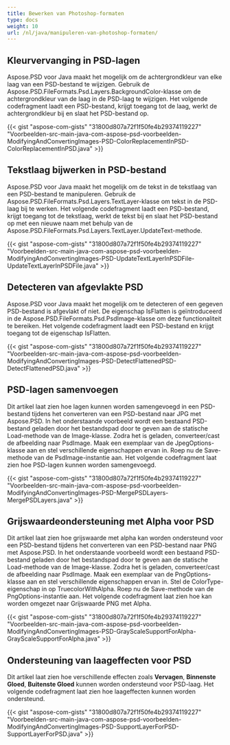 ```yaml
---
title: Bewerken van Photoshop-formaten
type: docs
weight: 10
url: /nl/java/manipuleren-van-photoshop-formaten/
---
```


## **Kleurvervanging in PSD-lagen**
Aspose.PSD voor Java maakt het mogelijk om de achtergrondkleur van elke laag van een PSD-bestand te wijzigen. Gebruik de Aspose.PSD.FileFormats.Psd.Layers.BackgroundColor-klasse om de achtergrondkleur van de laag in de PSD-laag te wijzigen. Het volgende codefragment laadt een PSD-bestand, krijgt toegang tot de laag, werkt de achtergrondkleur bij en slaat het PSD-bestand op.



{{< gist "aspose-com-gists" "31800d807a72f1f50fe4b29374119227" "Voorbeelden-src-main-java-com-aspose-psd-voorbeelden-ModifyingAndConvertingImages-PSD-ColorReplacementInPSD-ColorReplacementInPSD.java" >}}
## **Tekstlaag bijwerken in PSD-bestand**
Aspose.PSD voor Java maakt het mogelijk om de tekst in de tekstlaag van een PSD-bestand te manipuleren. Gebruik de Aspose.PSD.FileFormats.Psd.Layers.TextLayer-klasse om tekst in de PSD-laag bij te werken. Het volgende codefragment laadt een PSD-bestand, krijgt toegang tot de tekstlaag, werkt de tekst bij en slaat het PSD-bestand op met een nieuwe naam met behulp van de Aspose.PSD.FileFormats.Psd.Layers.TextLayer.UpdateText-methode.



{{< gist "aspose-com-gists" "31800d807a72f1f50fe4b29374119227" "Voorbeelden-src-main-java-com-aspose-psd-voorbeelden-ModifyingAndConvertingImages-PSD-UpdateTextLayerInPSDFile-UpdateTextLayerInPSDFile.java" >}}
## **Detecteren van afgevlakte PSD**
Aspose.PSD voor Java maakt het mogelijk om te detecteren of een gegeven PSD-bestand is afgevlakt of niet. De eigenschap IsFlatten is geïntroduceerd in de Aspose.PSD.FileFormats.Psd.PsdImage-klasse om deze functionaliteit te bereiken. Het volgende codefragment laadt een PSD-bestand en krijgt toegang tot de eigenschap IsFlatten.



{{< gist "aspose-com-gists" "31800d807a72f1f50fe4b29374119227" "Voorbeelden-src-main-java-com-aspose-psd-voorbeelden-ModifyingAndConvertingImages-PSD-DetectFlattenedPSD-DetectFlattenedPSD.java" >}}
## **PSD-lagen samenvoegen**
Dit artikel laat zien hoe lagen kunnen worden samengevoegd in een PSD-bestand tijdens het converteren van een PSD-bestand naar JPG met Aspose.PSD. In het onderstaande voorbeeld wordt een bestaand PSD-bestand geladen door het bestandspad door te geven aan de statische Load-methode van de Image-klasse. Zodra het is geladen, converteer/cast de afbeelding naar PsdImage. Maak een exemplaar van de JpegOptions-klasse aan en stel verschillende eigenschappen ervan in. Roep nu de Save-methode van de PsdImage-instantie aan. Het volgende codefragment laat zien hoe PSD-lagen kunnen worden samengevoegd.



{{< gist "aspose-com-gists" "31800d807a72f1f50fe4b29374119227" "Voorbeelden-src-main-java-com-aspose-psd-voorbeelden-ModifyingAndConvertingImages-PSD-MergePSDLayers-MergePSDLayers.java" >}}
## **Grijswaardeondersteuning met Alpha voor PSD**
Dit artikel laat zien hoe grijswaarde met alpha kan worden ondersteund voor een PSD-bestand tijdens het converteren van een PSD-bestand naar PNG met Aspose.PSD. In het onderstaande voorbeeld wordt een bestaand PSD-bestand geladen door het bestandspad door te geven aan de statische Load-methode van de Image-klasse. Zodra het is geladen, converteer/cast de afbeelding naar PsdImage. Maak een exemplaar van de PngOptions-klasse aan en stel verschillende eigenschappen ervan in. Stel de ColorType-eigenschap in op TruecolorWithAlpha. Roep nu de Save-methode van de PngOptions-instantie aan. Het volgende codefragment laat zien hoe kan worden omgezet naar Grijswaarde PNG met Alpha.



{{< gist "aspose-com-gists" "31800d807a72f1f50fe4b29374119227" "Voorbeelden-src-main-java-com-aspose-psd-voorbeelden-ModifyingAndConvertingImages-PSD-GrayScaleSupportForAlpha-GrayScaleSupportForAlpha.java" >}}
## **Ondersteuning van laageffecten voor PSD**
Dit artikel laat zien hoe verschillende effecten zoals **Vervagen**, **Binnenste Gloed**, **Buitenste Gloed** kunnen worden ondersteund voor PSD-laag. Het volgende codefragment laat zien hoe laageffecten kunnen worden ondersteund.



{{< gist "aspose-com-gists" "31800d807a72f1f50fe4b29374119227" "Voorbeelden-src-main-java-com-aspose-psd-voorbeelden-ModifyingAndConvertingImages-PSD-SupportLayerForPSD-SupportLayerForPSD.java" >}}